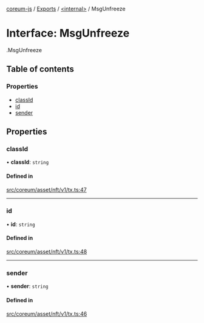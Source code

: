 [coreum-js](../README.md) / [Exports](../modules.md) / [<internal\>](../modules/internal_.md) / MsgUnfreeze

# Interface: MsgUnfreeze

[<internal>](../modules/internal_.md).MsgUnfreeze

## Table of contents

### Properties

- [classId](internal_.MsgUnfreeze-1.md#classid)
- [id](internal_.MsgUnfreeze-1.md#id)
- [sender](internal_.MsgUnfreeze-1.md#sender)

## Properties

### classId

• **classId**: `string`

#### Defined in

[src/coreum/asset/nft/v1/tx.ts:47](https://github.com/CooperFoundation/coreum-js/blob/bdb622b/src/coreum/asset/nft/v1/tx.ts#L47)

___

### id

• **id**: `string`

#### Defined in

[src/coreum/asset/nft/v1/tx.ts:48](https://github.com/CooperFoundation/coreum-js/blob/bdb622b/src/coreum/asset/nft/v1/tx.ts#L48)

___

### sender

• **sender**: `string`

#### Defined in

[src/coreum/asset/nft/v1/tx.ts:46](https://github.com/CooperFoundation/coreum-js/blob/bdb622b/src/coreum/asset/nft/v1/tx.ts#L46)
